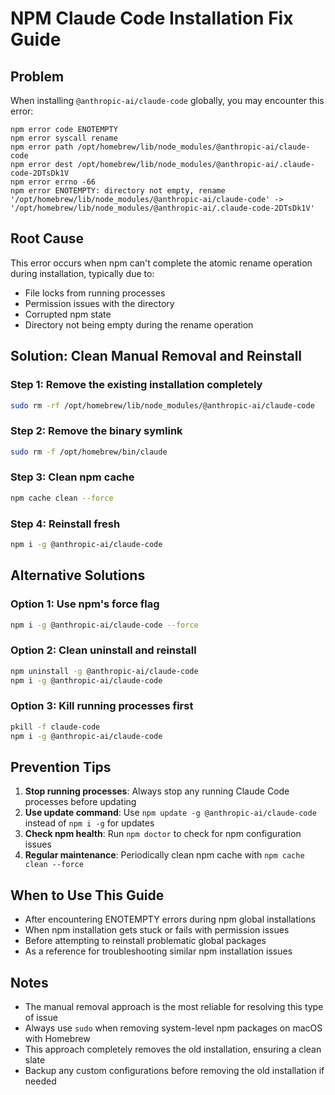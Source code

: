 # NPM Claude Code Installation Fix Guide

## Problem
When installing `@anthropic-ai/claude-code` globally, you may encounter this error:
```
npm error code ENOTEMPTY
npm error syscall rename
npm error path /opt/homebrew/lib/node_modules/@anthropic-ai/claude-code
npm error dest /opt/homebrew/lib/node_modules/@anthropic-ai/.claude-code-2DTsDk1V
npm error errno -66
npm error ENOTEMPTY: directory not empty, rename '/opt/homebrew/lib/node_modules/@anthropic-ai/claude-code' -> '/opt/homebrew/lib/node_modules/@anthropic-ai/.claude-code-2DTsDk1V'
```

## Root Cause
This error occurs when npm can't complete the atomic rename operation during installation, typically due to:
- File locks from running processes
- Permission issues with the directory
- Corrupted npm state
- Directory not being empty during the rename operation

## Solution: Clean Manual Removal and Reinstall

### Step 1: Remove the existing installation completely
```bash
sudo rm -rf /opt/homebrew/lib/node_modules/@anthropic-ai/claude-code
```

### Step 2: Remove the binary symlink
```bash
sudo rm -f /opt/homebrew/bin/claude
```

### Step 3: Clean npm cache
```bash
npm cache clean --force
```

### Step 4: Reinstall fresh
```bash
npm i -g @anthropic-ai/claude-code
```

## Alternative Solutions

### Option 1: Use npm's force flag
```bash
npm i -g @anthropic-ai/claude-code --force
```

### Option 2: Clean uninstall and reinstall
```bash
npm uninstall -g @anthropic-ai/claude-code
npm i -g @anthropic-ai/claude-code
```

### Option 3: Kill running processes first
```bash
pkill -f claude-code
npm i -g @anthropic-ai/claude-code
```

## Prevention Tips

1. **Stop running processes**: Always stop any running Claude Code processes before updating
2. **Use update command**: Use `npm update -g @anthropic-ai/claude-code` instead of `npm i -g` for updates
3. **Check npm health**: Run `npm doctor` to check for npm configuration issues
4. **Regular maintenance**: Periodically clean npm cache with `npm cache clean --force`

## When to Use This Guide

- After encountering ENOTEMPTY errors during npm global installations
- When npm installation gets stuck or fails with permission issues
- Before attempting to reinstall problematic global packages
- As a reference for troubleshooting similar npm installation issues

## Notes

- The manual removal approach is the most reliable for resolving this type of issue
- Always use `sudo` when removing system-level npm packages on macOS with Homebrew
- This approach completely removes the old installation, ensuring a clean slate
- Backup any custom configurations before removing the old installation if needed
